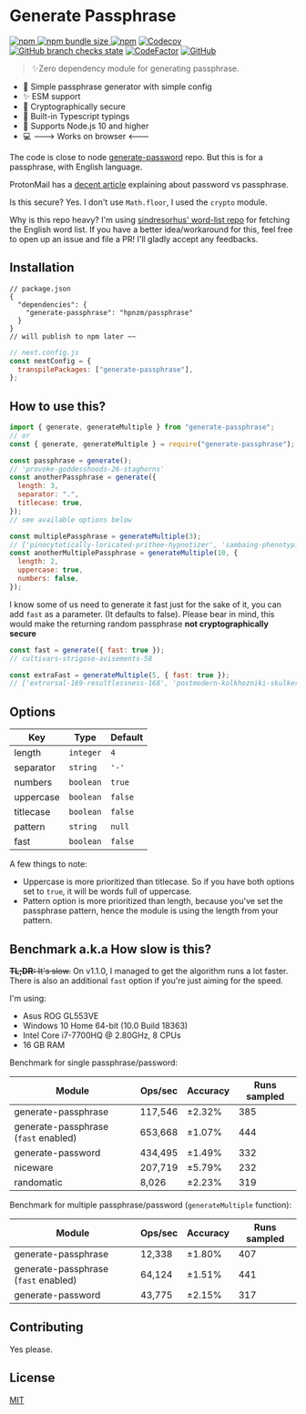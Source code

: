 # Generate Passphrase

[![npm](https://img.shields.io/npm/v/generate-passphrase?style=flat-square) ![npm bundle size](https://img.shields.io/bundlephobia/min/generate-passphrase?style=flat-square) ![npm](https://img.shields.io/npm/dm/generate-passphrase?style=flat-square)](https://www.npmjs.com/package/generate-passphrase) [![Codecov](https://img.shields.io/codecov/c/github/aldy505/generate-passphrase?style=flat-square)](https://codecov.io/gh/aldy505/generate-passphrase) [![GitHub branch checks state](https://img.shields.io/github/checks-status/aldy505/generate-passphrase/master?style=flat-square)](https://github.com/aldy505/generate-passphrase/actions) [![CodeFactor](https://www.codefactor.io/repository/github/aldy505/generate-passphrase/badge)](https://www.codefactor.io/repository/github/aldy505/generate-passphrase) [![GitHub](https://img.shields.io/github/license/aldy505/generate-passphrase?style=flat-square)](https://github.com/aldy505/generate-passphrase/blob/master/LICENSE)

> ✨Zero dependency module for generating passphrase.

- 🚀 Simple passphrase generator with simple config
- ✨ ESM support
- 🔑 Cryptographically secure
- 📕 Built-in Typescript typings
- 🎊 Supports Node.js 10 and higher
- 💻 ---> Works on browser <---

The code is close to node [generate-password](https://github.com/brendanashworth/generate-password) repo. But this is for a passphrase, with English language.

ProtonMail has a [decent article](https://protonmail.com/blog/protonmail-com-blog-password-vs-passphrase/) explaining about password vs passphrase.

Is this secure? Yes. I don't use `Math.floor`, I used the `crypto` module.

Why is this repo heavy? I'm using [sindresorhus' word-list repo](https://github.com/sindresorhus/word-list) for fetching the English word list. If you have a better idea/workaround for this, feel free to open up an issue and file a PR! I'll gladly accept any feedbacks.

## Installation

```jsonc
// package.json
{
  "dependencies": {
    "generate-passphrase": "hpnzm/passphrase"
  }
}
// will publish to npm later ~~
```
```js
// next.config.js
const nextConfig = {
  transpilePackages: ["generate-passphrase"],
};
```

## How to use this?

```js
import { generate, generateMultiple } from "generate-passphrase";
// or
const { generate, generateMultiple } = require("generate-passphrase");

const passphrase = generate();
// 'provoke-goddesshoods-26-staghorns'
const anotherPassphrase = generate({
  length: 3,
  separator: ".",
  titlecase: true,
});
// see available options below

const multiplePassphrase = generateMultiple(3);
// ['pinocytotically-loricated-prithee-hypnotizer', 'sambaing-phenotypically-singlesticks-239', ... ]
const anotherMultiplePassphrase = generateMultiple(10, {
  length: 2,
  uppercase: true,
  numbers: false,
});
```

I know some of us need to generate it fast just for the sake of it, you can add `fast` as a parameter. (It defaults to false). Please bear in mind, this would make the returning random passphrase **not cryptographically secure**

```js
const fast = generate({ fast: true });
// cultivars-strigose-avisements-58

const extraFast = generateMultiple(5, { fast: true });
// ['extrorsal-169-resultlessness-168', 'postmodern-kolkhozniki-skulkers-99', ... ]
```

## Options

| Key       | Type      | Default |
| --------- | --------- | ------- |
| length    | `integer` | `4`     |
| separator | `string`  | `'-'`   |
| numbers   | `boolean` | `true`  |
| uppercase | `boolean` | `false` |
| titlecase | `boolean` | `false` |
| pattern   | `string`  | `null`  |
| fast      | `boolean` | `false` |

A few things to note:

- Uppercase is more prioritized than titlecase. So if you have both options set to `true`, it will be words full of uppercase.
- Pattern option is more prioritized than length, because you've set the passphrase pattern, hence the module is using the length from your pattern.

## Benchmark a.k.a How slow is this?

~~**TL;DR:** It's slow.~~ On v1.1.0, I managed to get the algorithm runs a lot faster. There is also an additional `fast` option if you're just aiming for the speed.

I'm using:

- Asus ROG GL553VE
- Windows 10 Home 64-bit (10.0 Build 18363)
- Intel Core i7-7700HQ @ 2.80GHz, 8 CPUs
- 16 GB RAM

Benchmark for single passphrase/password:

| Module                               | Ops/sec | Accuracy | Runs sampled |
| ------------------------------------ | ------- | -------- | ------------ |
| generate-passphrase                  | 117,546 | ±2.32%   | 385          |
| generate-passphrase (`fast` enabled) | 653,668 | ±1.07%   | 444          |
| generate-password                    | 434,495 | ±1.49%   | 332          |
| niceware                             | 207,719 | ±5.79%   | 232          |
| randomatic                           | 8,026   | ±2.23%   | 319          |

Benchmark for multiple passphrase/password (`generateMultiple` function):

| Module                               | Ops/sec | Accuracy | Runs sampled |
| ------------------------------------ | ------- | -------- | ------------ |
| generate-passphrase                  | 12,338  | ±1.80%   | 407          |
| generate-passphrase (`fast` enabled) | 64,124  | ±1.51%   | 441          |
| generate-password                    | 43,775  | ±2.15%   | 317          |

## Contributing

Yes please.

## License

[MIT](https://github.com/aldy505/generate-passphrase/blob/master/LICENSE)

